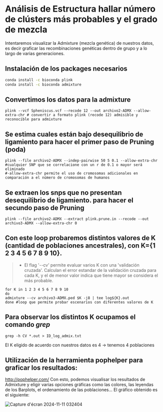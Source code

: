 

# Análisis de Estructura hallar número de clústers más probables y el grado de mezcla

Intentaremos visualizar la Admixture (mezcla genética) de nuestros datos, es decir graficar las recombinaciones genéticas dentro de grupo y a lo largo de varias generaciones.

## Instalación de los packages necesarios

```bash
conda install -c bioconda plink
conda install -c bioconda admixture
```

## Convertimos los datos para la admixture
```
plink --vcf Spheniscus.vcf --recode 12 --out archivo2-ADMX --allow-extra-chr # convertir a formato plink (recode 12) admisible y reconocible para admixture 
```

## Se estima cuales están bajo desequilibrio de ligamiento para hacer el primer paso de Pruning (poda)
```
plink --file archivo2-ADMX --indep-pairwise 50 5 0.1 --allow-extra-chr #cualquier SNP que se correlacione con un r de 0.1 o mayor será eliminado
#-allow-extra-chr permite el uso de cromosomas adicionales en comparación a el número de cromosomas de humanos
```

## Se extraen los snps que no presentan desequilibrio de ligamiento.  para hacer el secundo paso de Pruning 
```
plink --file archivo2-ADMX --extract plink.prune.in --recode --out archivo3-ADMX --allow-extra-chr 0
```

## Con este loop probaremos  distintos valores de K (cantidad de poblaciones ancestrales), con K={1 2 3 4 5 6 7 8 9 10}.
> +  El flag '--cv' permite evaluar varios K con una 'validación cruzada'. Calculan el error estandar de la validación cruzada para cada K, y el de menor valor indica que tiene mayor se considera el más probable.

```
for K in 1 2 3 4 5 6 7 8 9 10
do
admixture --cv archivo3-ADMX.ped $K -j8 | tee log${K}.out
done #loop que permite probar escenarios con diferentes valores de K
``` 
## Para observar los distintos K ocupamos el comando *grep*
```
grep -h CV *.out > ID_log_admix.txt
```
El K eligido de acuerdo con nuestros datos es 4 -> tenemos 4 poblaciones 

## Utilización de la herramienta pophelper para graficar los resultados:

http://pophelper.com/ 
Con esto, podemos visualisar los resultados de Admixture y eligir varias opciones gráficas como las colores, las leyendas de los Barplots, el ordenamiento de las poblaciones...
El gráfico obtenido es el siguiente:

![Capture d'écran 2024-11-11 032404](https://github.com/user-attachments/assets/3fc56ff7-622d-48cd-b9d1-5333c116fe9b)


